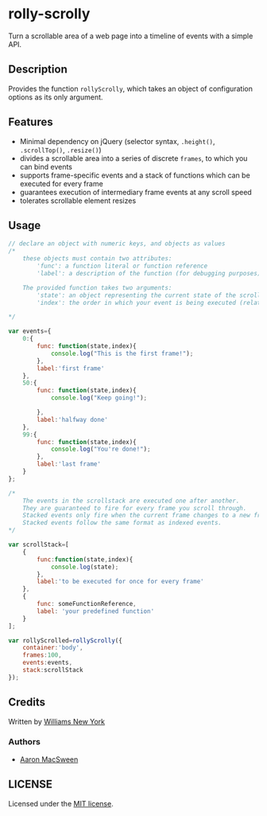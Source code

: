 # rolly-scrolly

Turn a scrollable area of a web page into a timeline of events with a simple API.

## Description

Provides the function `rollyScrolly`, which takes an object of configuration options as its only argument.

## Features

* Minimal dependency on jQuery (selector syntax, `.height()`, `.scrollTop()`, `.resize()`)
* divides a scrollable area into a series of discrete `frames`, to which you can bind events
* supports frame-specific events and a stack of functions which can be executed for every frame
* guarantees execution of intermediary frame events at any scroll speed
* tolerates scrollable element resizes

## Usage

```javascript
// declare an object with numeric keys, and objects as values
/*
    these objects must contain two attributes:
        'func': a function literal or function reference
        'label': a description of the function (for debugging purposes)

    The provided function takes two arguments:
        'state': an object representing the current state of the scroller
        'index': the order in which your event is being executed (relative to the stack)

*/

var events={
    0:{
        func: function(state,index){
            console.log("This is the first frame!");
        },
        label:'first frame'
    },
    50:{
        func: function(state,index){
            console.log("Keep going!");

        },
        label:'halfway done'
    },
    99:{
        func: function(state,index){
            console.log("You're done!");
        },
        label:'last frame'
    }
};

/*
    The events in the scrollstack are executed one after another.
    They are guaranteed to fire for every frame you scroll through.
    Stacked events only fire when the current frame changes to a new frame.
    Stacked events follow the same format as indexed events.
*/

var scrollStack=[
    {
        func:function(state,index){
            console.log(state);
        },
        label:'to be executed for once for every frame'
    },
    {
        func: someFunctionReference,
        label: 'your predefined function'
    }
];

var rollyScrolled=rollyScrolly({
    container:'body',
    frames:100,
    events:events,
    stack:scrollStack
});
```

## Credits

Written by [Williams New York](http://williamsnewyork.com)

### Authors

* [Aaron MacSween](https://github.com/ansuz)

## LICENSE

Licensed under the [MIT license](http://opensource.org/licenses/MIT).

